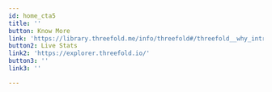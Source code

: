 ```yaml
---
id: home_cta5
title: ''
button: Know More
link: 'https://library.threefold.me/info/threefold#/threefold__why_intro'
button2: Live Stats
link2: 'https://explorer.threefold.io/'
button3: ''
link3: ''

---
```




<!-- button2: Spread our Message
link: ''
button3: Join our Community
link: '' -->
